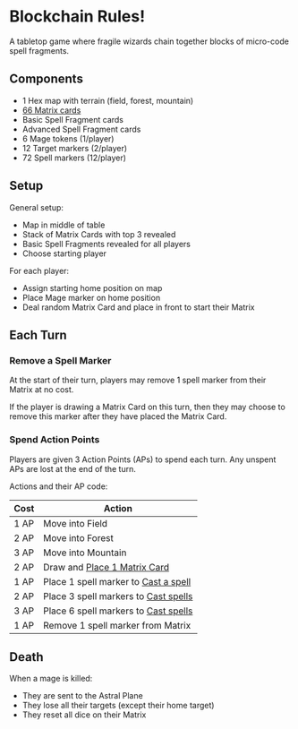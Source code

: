 # Blockchain Rules!

A tabletop game where fragile wizards chain together blocks of micro-code spell fragments.

## Components

* 1 Hex map with terrain (field, forest, mountain)
* [66 Matrix cards](docs/matrix-cards.md)
* <n> Basic Spell Fragment cards
* <n> Advanced Spell Fragment cards
* 6 Mage tokens (1/player)
* 12 Target markers (2/player)
* 72 Spell markers (12/player)

## Setup

General setup:

* Map in middle of table
* Stack of Matrix Cards with top 3 revealed
* Basic Spell Fragments revealed for all players
* Choose starting player

For each player:

* Assign starting home position on map
* Place Mage marker on home position
* Deal random Matrix Card and place in front
to start their Matrix

## Each Turn

### Remove a Spell Marker

At the start of their turn, players may remove 1
spell marker from their Matrix at no cost.

If the player is
drawing a Matrix Card on this turn, then they may
choose to remove this marker after they have placed
the Matrix Card.

### Spend Action Points

Players are given 3 Action Points (APs) to spend each
turn. Any unspent APs are lost at the end of the turn.

Actions and their AP code:

| Cost | Action |
| ---- | ------ |
| 1 AP | Move into Field |
| 2 AP | Move into Forest |
| 3 AP | Move into Mountain |
| 2 AP | Draw and [Place 1 Matrix Card](placing-matrix-cards.md) |
| 1 AP | Place 1 spell marker to [Cast a spell](casting-spells.md) |
| 2 AP | Place 3 spell markers to [Cast spells](casting-spells.md) |
| 3 AP | Place 6 spell markers to [Cast spells](casting-spells.md) |
| 1 AP | Remove 1 spell marker from Matrix |

## Death

When a mage is killed:

* They are sent to the Astral Plane
* They lose all their targets (except their home target)
* They reset all dice on their Matrix